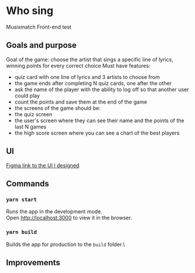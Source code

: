 # Who sing

Musixmatch Front-end test

## Goals and purpose

Goal of the game:
choose the artist that sings a specific line of lyrics, winning points for every correct choice
Must have features:

- quiz card with one line of lyrics and 3 artists to choose from
- the game ends after completing N quiz cards, one after the other
- ask the name of the player with the ability to log off so that another user could play
- count the points and save them at the end of the game
- the screens of the game should be:
- the quiz screen
- the user's screen where they can see their name and the points of the last N games
- the high score screen where you can see a chart of the best players

## UI

[Figma link to the UI I designed](https://www.figma.com/fileumQ0ujQdIuU5DxZurJK7vY/Untitled?node-id=0%3A1)

## Commands

### `yarn start`

Runs the app in the development mode.\
Open [http://localhost:3000](http://localhost:3000) to view it in the browser.

### `yarn build`

Builds the app for production to the `build` folder.\

## Improvements
